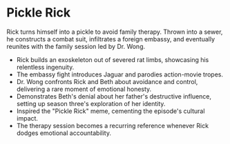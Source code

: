 # Pickle Rick

Rick turns himself into a pickle to avoid family therapy. Thrown into a sewer, he constructs a combat suit, infiltrates a foreign embassy, and eventually reunites with the family session led by Dr. Wong.

- Rick builds an exoskeleton out of severed rat limbs, showcasing his relentless ingenuity.
- The embassy fight introduces Jaguar and parodies action-movie tropes.
- Dr. Wong confronts Rick and Beth about avoidance and control, delivering a rare moment of emotional honesty.
- Demonstrates Beth's denial about her father's destructive influence, setting up season three's exploration of her identity.
- Inspired the "Pickle Rick" meme, cementing the episode's cultural impact.
- The therapy session becomes a recurring reference whenever Rick dodges emotional accountability.
